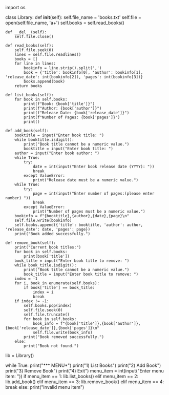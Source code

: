 import os

class Library:
    def __init__(self):
        self.file_name = 'books.txt'
        self.file = open(self.file_name, 'a+')
        self.books = self.read_books()

    def __del__(self):
        self.file.close()

    def read_books(self):
        self.file.seek(0)
        lines = self.file.readlines()
        books = []
        for line in lines:
            bookinfo = line.strip().split(',')
            book = {'title': bookinfo[0], 'author': bookinfo[1], 'release_date': int(bookinfo[2]), 'pages': int(bookinfo[3])}
            books.append(book)
        return books

    def list_books(self):
        for book in self.books:
            print(f"Book: {book['title']}")
            print(f"Author: {book['author']}")
            print(f"Release Date: {book['release_date']}")
            print(f"Number of Pages: {book['pages']}")
            print()

    def add_book(self):
        booktitle = input("Enter book title: ")
        while booktitle.isdigit():
            print("Book title cannot be a numeric value.")
            booktitle = input("Enter book title: ")
        author = input("Enter book author: ")
        while True:
            try:
                date = int(input("Enter book release date (YYYY): "))
                break
            except ValueError:
                print("Release date must be a numeric value.")
        while True:
            try:
                page = int(input("Enter number of pages:(please enter number) "))
                break
            except ValueError:
                print("Number of pages must be a numeric value.")
        bookinfo = f"{booktitle},{author},{date},{page}\n"
        self.file.write(bookinfo)
        self.books.append({'title': booktitle, 'author': author, 'release_date': date, 'pages': page})
        print("Book added successfully.")

    def remove_book(self):
        print("Current book titles:")
        for book in self.books:
            print(book['title'])
        book_title = input("Enter book title to remove: ")
        while book_title.isdigit():
            print("Book title cannot be a numeric value.")
            book_title = input("Enter book title to remove: ")
        index = -1
        for i, book in enumerate(self.books):
            if book['title'] == book_title:
                index = i
                break
        if index != -1:
            self.books.pop(index)
            self.file.seek(0)
            self.file.truncate()
            for book in self.books:
                book_info = f"{book['title']},{book['author']},{book['release_date']},{book['pages']}\n"
                self.file.write(book_info)
            print("Book removed successfully.")
        else:
            print("Book not found.")

lib = Library()

while True:
    print("*** MENU*")
    print("1) List Books")
    print("2) Add Book")
    print("3) Remove Book")
    print("4) Exit")
    menu_item = int(input("Enter menu item: "))
    if menu_item == 1:
        lib.list_books()
    elif menu_item == 2:
        lib.add_book()
    elif menu_item == 3:
        lib.remove_book()
    elif menu_item == 4:
        break
    else:
        print("Invalid menu item")
